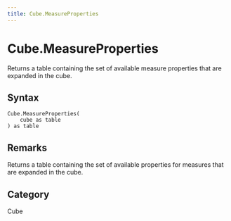 ```yaml
---
title: Cube.MeasureProperties
---
```


# Cube.MeasureProperties


Returns a table containing the set of available measure properties that are expanded in the cube.


## Syntax

```powerquery
Cube.MeasureProperties(
    cube as table
) as table
```


## Remarks

Returns a table containing the set of available properties for measures that are expanded in the cube.



## Category
Cube
